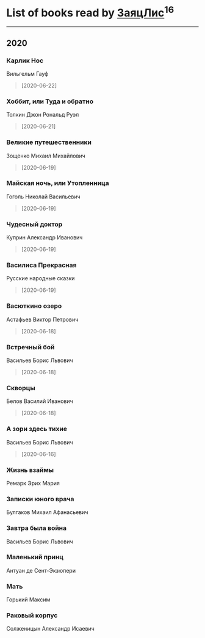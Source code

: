 # List of books read by [ЗаяцЛис](https://plus.google.com/u/0/112388384595246311466/)<sup>16</sup>
---

## 2020

### Карлик Нос
Вильгельм Гауф
> [2020-06-22] 


### Хоббит, или Туда и обратно
Толкин Джон Рональд Руэл
> [2020-06-21] 


### Великие путешественники
Зощенко Михаил Михайлович
> [2020-06-19] 


### Майская ночь, или Утопленница
Гоголь Николай Васильевич
> [2020-06-19] 


### Чудесный доктор
Куприн Александр Иванович
> [2020-06-19] 


### Василиса Прекрасная
Русские народные сказки
> [2020-06-19] 


### Васюткино озеро
Астафьев Виктор Петрович
> [2020-06-18] 


### Встречный бой
Васильев Борис Львович
> [2020-06-18] 


### Скворцы
Белов Василий Иванович
> [2020-06-18] 


### А зори здесь тихие
Васильев Борис Львович
> [2020-06-16] 


### Жизнь взаймы
Ремарк Эрих Мария


### Записки юного врача
Булгаков Михаил Афанасьевич


### Завтра была война
Васильев Борис Львович


### Маленький принц
Антуан де Сент-Экзюпери


### Мать
Горький Максим


### Раковый корпус
Солженицын Александр Исаевич



